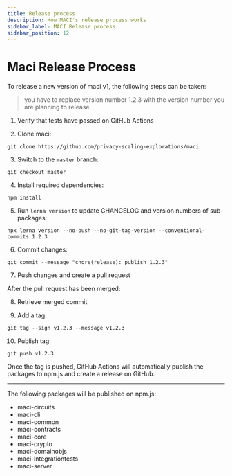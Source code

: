 ```yaml
---
title: Release process
description: How MACI's release process works
sidebar_label: MACI Release process
sidebar_position: 12
---
```


# Maci Release Process

To release a new version of maci v1, the following steps can be taken:

> you have to replace version number 1.2.3 with the version number you are planning to release

1. Verify that tests have passed on GitHub Actions

2. Clone maci:

```
git clone https://github.com/privacy-scaling-explorations/maci
```

3. Switch to the `master` branch:

```
git checkout master
```

4. Install required dependencies:

```
npm install
```

5. Run `lerna version` to update CHANGELOG and version numbers of sub-packages:

```
npx lerna version --no-push --no-git-tag-version --conventional-commits 1.2.3
```

6. Commit changes:

```
git commit --message "chore(release): publish 1.2.3"
```

7. Push changes and create a pull request

After the pull request has been merged:

8. Retrieve merged commit

9. Add a tag:

```
git tag --sign v1.2.3 --message v1.2.3
```

10. Publish tag:

```
git push v1.2.3
```

Once the tag is pushed, GitHub Actions will automatically publish the packages to npm.js and create a release on GitHub.

---

The following packages will be published on npm.js:

- maci-circuits
- maci-cli
- maci-common
- maci-contracts
- maci-core
- maci-crypto
- maci-domainobjs
- maci-integrationtests
- maci-server
